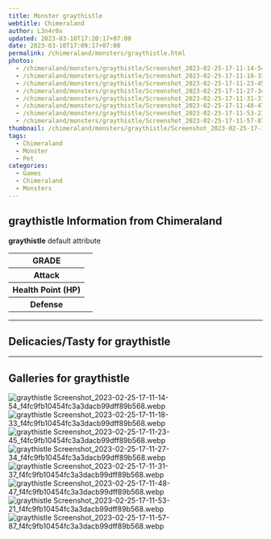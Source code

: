```yaml
---
title: Monster graythistle
webtitle: Chimeraland
author: L3n4r0x
updated: 2023-03-10T17:20:17+07:00
date: 2023-03-10T17:09:17+07:00
permalink: /chimeraland/monsters/graythistle.html
photos:
  - /chimeraland/monsters/graythistle/Screenshot_2023-02-25-17-11-14-54_f4fc9fb10454fc3a3dacb99dff89b568.webp
  - /chimeraland/monsters/graythistle/Screenshot_2023-02-25-17-11-18-33_f4fc9fb10454fc3a3dacb99dff89b568.webp
  - /chimeraland/monsters/graythistle/Screenshot_2023-02-25-17-11-23-45_f4fc9fb10454fc3a3dacb99dff89b568.webp
  - /chimeraland/monsters/graythistle/Screenshot_2023-02-25-17-11-27-34_f4fc9fb10454fc3a3dacb99dff89b568.webp
  - /chimeraland/monsters/graythistle/Screenshot_2023-02-25-17-11-31-37_f4fc9fb10454fc3a3dacb99dff89b568.webp
  - /chimeraland/monsters/graythistle/Screenshot_2023-02-25-17-11-48-47_f4fc9fb10454fc3a3dacb99dff89b568.webp
  - /chimeraland/monsters/graythistle/Screenshot_2023-02-25-17-11-53-21_f4fc9fb10454fc3a3dacb99dff89b568.webp
  - /chimeraland/monsters/graythistle/Screenshot_2023-02-25-17-11-57-87_f4fc9fb10454fc3a3dacb99dff89b568.webp
thumbnail: /chimeraland/monsters/graythistle/Screenshot_2023-02-25-17-11-14-54_f4fc9fb10454fc3a3dacb99dff89b568.webp
tags:
  - Chimeraland
  - Monster
  - Pet
categories:
  - Games
  - Chimeraland
  - Monsters
---
```


<section id="bootstrap-wrapper"><link rel="stylesheet" href="https://cdn.statically.io/gh/dimaslanjaka/Web-Manajemen/40ac3225/css/bootstrap-4.5-wrapper.css"/><h2>graythistle Information from Chimeraland</h2><p><b>graythistle</b> default attribute <table><tr><th>GRADE</th><td></td></tr><tr><th>Attack</th><td></td></tr><tr><th>Health Point (HP)</th><td></td></tr><tr><th>Defense</th><td></td></tr></table></p><hr/><h2>Delicacies/Tasty for graythistle</h2><hr/><div id="gallery"><h2>Galleries for graythistle</h2><div class="row"><div class="col-lg-6 col-12"><img src="/chimeraland/monsters/graythistle/Screenshot_2023-02-25-17-11-14-54_f4fc9fb10454fc3a3dacb99dff89b568.webp" alt="graythistle Screenshot_2023-02-25-17-11-14-54_f4fc9fb10454fc3a3dacb99dff89b568.webp"/></div><div class="col-lg-6 col-12"><img src="/chimeraland/monsters/graythistle/Screenshot_2023-02-25-17-11-18-33_f4fc9fb10454fc3a3dacb99dff89b568.webp" alt="graythistle Screenshot_2023-02-25-17-11-18-33_f4fc9fb10454fc3a3dacb99dff89b568.webp"/></div><div class="col-lg-6 col-12"><img src="/chimeraland/monsters/graythistle/Screenshot_2023-02-25-17-11-23-45_f4fc9fb10454fc3a3dacb99dff89b568.webp" alt="graythistle Screenshot_2023-02-25-17-11-23-45_f4fc9fb10454fc3a3dacb99dff89b568.webp"/></div><div class="col-lg-6 col-12"><img src="/chimeraland/monsters/graythistle/Screenshot_2023-02-25-17-11-27-34_f4fc9fb10454fc3a3dacb99dff89b568.webp" alt="graythistle Screenshot_2023-02-25-17-11-27-34_f4fc9fb10454fc3a3dacb99dff89b568.webp"/></div><div class="col-lg-6 col-12"><img src="/chimeraland/monsters/graythistle/Screenshot_2023-02-25-17-11-31-37_f4fc9fb10454fc3a3dacb99dff89b568.webp" alt="graythistle Screenshot_2023-02-25-17-11-31-37_f4fc9fb10454fc3a3dacb99dff89b568.webp"/></div><div class="col-lg-6 col-12"><img src="/chimeraland/monsters/graythistle/Screenshot_2023-02-25-17-11-48-47_f4fc9fb10454fc3a3dacb99dff89b568.webp" alt="graythistle Screenshot_2023-02-25-17-11-48-47_f4fc9fb10454fc3a3dacb99dff89b568.webp"/></div><div class="col-lg-6 col-12"><img src="/chimeraland/monsters/graythistle/Screenshot_2023-02-25-17-11-53-21_f4fc9fb10454fc3a3dacb99dff89b568.webp" alt="graythistle Screenshot_2023-02-25-17-11-53-21_f4fc9fb10454fc3a3dacb99dff89b568.webp"/></div><div class="col-lg-6 col-12"><img src="/chimeraland/monsters/graythistle/Screenshot_2023-02-25-17-11-57-87_f4fc9fb10454fc3a3dacb99dff89b568.webp" alt="graythistle Screenshot_2023-02-25-17-11-57-87_f4fc9fb10454fc3a3dacb99dff89b568.webp"/></div></div></div></section>
